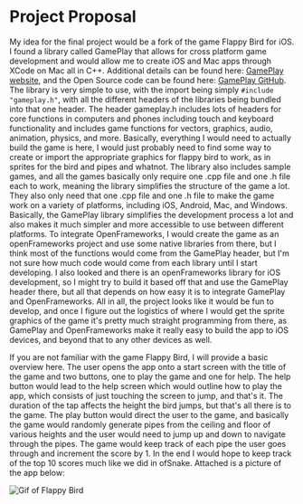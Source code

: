 # Project Proposal
My idea for the final project would be a fork of the game Flappy Bird for iOS. I found a library called GamePlay that allows for cross platform game development and would allow me to create iOS and Mac apps through XCode on Mac all in C++. Additional details can be found here: 
[GamePlay website](http://www.gameplay3d.io), and the Open Source code can be found here: [GamePlay GitHub](https://github.com/gameplay3d/GamePlay). The library is very simple to use, with the import being simply `#include "gameplay.h"`, with all the different headers of the libraries being bundled into that one header. The header gameplay.h includes lots of headers for core functions in computers and phones including touch and keyboard functionality and includes game functions for vectors, graphics, audio, animation, physics, and more. Basically, everything I would need to actually build the game is here, I would just probably need to find some way to create or import the appropriate graphics for flappy bird to work, as in sprites for the bird and pipes and whatnot. The library also includes sample games, and all the games basically only require one .cpp file and one .h file each to work, meaning the library simplifies the structure of the game a lot. They also only need that one .cpp file and one .h file to make the game work on a variety of platforms, including iOS, Android, Mac, and Windows. Basically, the GamePlay library simplifies the development process a lot and also makes it much simpler and more accessible to use between different platforms. To integrate OpenFrameworks, I would create the game as an openFrameworks project and use some native libraries from there, but I think most of the functions would come from the GamePlay header, but I'm not sure how much code would come from each library until I start developing. I also looked and there is an openFrameworks library for iOS development, so I might try to build it based off that and use the GamePlay header there, but all that depends on how easy it is to integrate GamePlay and OpenFrameworks. All in all, the project looks like it would be fun to develop, and once I figure out the logistics of where I would get the sprite graphics of the game it's pretty much straight programming from there, as GamePlay and OpenFrameworks make it really easy to build the app to iOS devices, and beyond that to any other devices as well.

If you are not familiar with the game Flappy Bird, I will provide a basic overview here. The user opens the app onto a start screen with the title of the game and two buttons, one to play the game and one for help. The help button would lead to the help screen which would outline how to play the app, which consists of just touching the screen to jump, and that's it. The duration of the tap affects the height the bird jumps, but that's all there is to the game.  The play button would direct the user to the game, and basically the game would randomly generate pipes from the ceiling and floor of various heights and the user would need to jump up and down to navigate through the pipes. The game would keep track of each pipe the user goes through and increment the score by 1. In the end I would hope to keep track of the top 10 scores much like we did in ofSnake. Attached is a picture of the app below:

![Gif of Flappy Bird](https://media.giphy.com/media/euuaA2cwLEUuI/giphy.gif)
